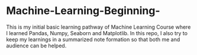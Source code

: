 # Machine-Learning-Beginning-
This is my initial basic learning pathway of Machine Learning Course where I learned Pandas, Numpy, Seaborn and Matplotlib. In this repo, I also try to keep my learnings in a summarized note formation so that both me and audience can be helped.
